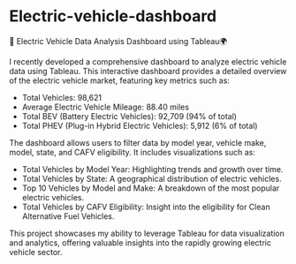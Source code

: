 # Electric-vehicle-dashboard
🚗 Electric Vehicle Data Analysis Dashboard using Tableau🌍

I recently developed a comprehensive dashboard to analyze electric vehicle data using Tableau. This interactive dashboard provides a detailed overview of the electric vehicle market, featuring key metrics such as:

- Total Vehicles: 98,621
- Average Electric Vehicle Mileage: 88.40 miles
- Total BEV (Battery Electric Vehicles): 92,709 (94% of total)
- Total PHEV (Plug-in Hybrid Electric Vehicles): 5,912 (6% of total)

The dashboard allows users to filter data by model year, vehicle make, model, state, and CAFV eligibility. It includes visualizations such as:

- Total Vehicles by Model Year: Highlighting trends and growth over time.
- Total Vehicles by State: A geographical distribution of electric vehicles.
- Top 10 Vehicles by Model and Make: A breakdown of the most popular electric vehicles.
- Total Vehicles by CAFV Eligibility: Insight into the eligibility for Clean Alternative Fuel Vehicles.

This project showcases my ability to leverage Tableau for data visualization and analytics, offering valuable insights into the rapidly growing electric vehicle sector.
